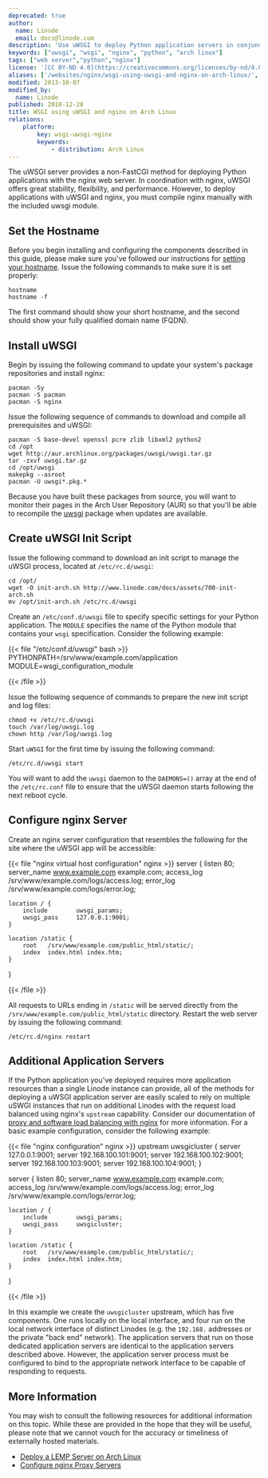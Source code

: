 ```yaml
---
deprecated: true
author:
  name: Linode
  email: docs@linode.com
description: 'Use uWSGI to deploy Python application servers in conjunction with nginx.'
keywords: ["uwsgi", "wsgi", "nginx", "python", "arch linux"]
tags: ["web server","python","nginx"]
license: '[CC BY-ND 4.0](https://creativecommons.org/licenses/by-nd/4.0)'
aliases: ['/websites/nginx/wsgi-using-uwsgi-and-nginx-on-arch-linux/','/web-servers/nginx/python-uwsgi/arch-linux/','/web-servers/nginx/wsgi-using-uwsgi-and-nginx-on-arch-linux/']
modified: 2013-10-07
modified_by:
  name: Linode
published: 2010-12-28
title: WSGI using uWSGI and nginx on Arch Linux
relations:
    platform:
        key: wsgi-uwsgi-nginx
        keywords:
            - distribution: Arch Linux
---
```




The uWSGI server provides a non-FastCGI method for deploying Python applications with the nginx web server. In coordination with nginx, uWSGI offers great stability, flexibility, and performance. However, to deploy applications with uWSGI and nginx, you must compile nginx manually with the included uwsgi module.

## Set the Hostname

Before you begin installing and configuring the components described in this guide, please make sure you've followed our instructions for [setting your hostname](/docs/getting-started#setting-the-hostname). Issue the following commands to make sure it is set properly:

    hostname
    hostname -f

The first command should show your short hostname, and the second should show your fully qualified domain name (FQDN).

## Install uWSGI

Begin by issuing the following command to update your system's package repositories and install nginx:

    pacman -Sy
    pacman -S pacman
    pacman -S nginx

Issue the following sequence of commands to download and compile all prerequisites and uWSGI:

    pacman -S base-devel openssl pcre zlib libxml2 python2
    cd /opt
    wget http://aur.archlinux.org/packages/uwsgi/uwsgi.tar.gz
    tar -zxvf uwsgi.tar.gz
    cd /opt/uwsgi
    makepkg --asroot
    pacman -U uwsgi*.pkg.*

Because you have built these packages from source, you will want to monitor their pages in the Arch User Repository (AUR) so that you'll be able to recompile the [uwsgi](http://aur.archlinux.org/packages.php?ID=41075) package when updates are available.

## Create uWSGI Init Script

Issue the following command to download an init script to manage the uWSGI process, located at `/etc/rc.d/uwsgi`:

    cd /opt/
    wget -O init-arch.sh http://www.linode.com/docs/assets/700-init-arch.sh
    mv /opt/init-arch.sh /etc/rc.d/uwsgi

Create an `/etc/conf.d/uwsgi` file to specify specific settings for your Python application. The `MODULE` specifies the name of the Python module that contains your `wsgi` specification. Consider the following example:

{{< file "/etc/conf.d/uwsgi" bash >}}
PYTHONPATH=/srv/www/example.com/application
MODULE=wsgi_configuration_module

{{< /file >}}


Issue the following sequence of commands to prepare the new init script and log files:

    chmod +x /etc/rc.d/uwsgi
    touch /var/log/uwsgi.log
    chown http /var/log/uwsgi.log

Start `uWSGI` for the first time by issuing the following command:

    /etc/rc.d/uwsgi start

You will want to add the `uwsgi` daemon to the `DAEMONS=()` array at the end of the `/etc/rc.conf` file to ensure that the uWSGI daemon starts following the next reboot cycle.

## Configure nginx Server

Create an nginx server configuration that resembles the following for the site where the uWSGI app will be accessible:

{{< file "nginx virtual host configuration" nginx >}}
server {
    listen   80;
    server_name www.example.com example.com;
    access_log /srv/www/example.com/logs/access.log;
    error_log /srv/www/example.com/logs/error.log;

    location / {
        include        uwsgi_params;
        uwsgi_pass     127.0.0.1:9001;
    }

    location /static {
        root   /srv/www/example.com/public_html/static/;
        index  index.html index.htm;
    }
}

{{< /file >}}


All requests to URLs ending in `/static` will be served directly from the `/srv/www/example.com/public_html/static` directory. Restart the web server by issuing the following command:

    /etc/rc.d/nginx restart

## Additional Application Servers

If the Python application you've deployed requires more application resources than a single Linode instance can provide, all of the methods for deploying a uWSGI application server are easily scaled to rely on multiple uSWGI instances that run on additional Linodes with the request load balanced using nginx's `upstream` capability. Consider our documentation of [proxy and software load balancing with nginx](/docs/uptime/loadbalancing/how-to-use-nginx-as-a-front-end-proxy-server-and-software-load-balancer) for more information. For a basic example configuration, consider the following example:

{{< file "nginx configuration" nginx >}}
upstream uwsgicluster {
     server 127.0.0.1:9001;
     server 192.168.100.101:9001;
     server 192.168.100.102:9001;
     server 192.168.100.103:9001;
     server 192.168.100.104:9001;
}

server {
    listen   80;
    server_name www.example.com example.com;
    access_log /srv/www/example.com/logs/access.log;
    error_log /srv/www/example.com/logs/error.log;

    location / {
        include        uwsgi_params;
        uwsgi_pass     uwsgicluster;
    }

    location /static {
        root   /srv/www/example.com/public_html/static/;
        index  index.html index.htm;
    }
}

{{< /file >}}


In this example we create the `uwsgicluster` upstream, which has five components. One runs locally on the local interface, and four run on the local network interface of distinct Linodes (e.g. the `192.168.` addresses or the private "back end" network). The application servers that run on those dedicated application servers are identical to the application servers described above. However, the application server process must be configured to bind to the appropriate network interface to be capable of responding to requests.

## More Information

You may wish to consult the following resources for additional information on this topic. While these are provided in the hope that they will be useful, please note that we cannot vouch for the accuracy or timeliness of externally hosted materials.

- [Deploy a LEMP Server on Arch Linux](/docs/lemp-guides/arch-linux/)
- [Configure nginx Proxy Servers](/docs/uptime/loadbalancing/how-to-use-nginx-as-a-front-end-proxy-server-and-software-load-balancer)
